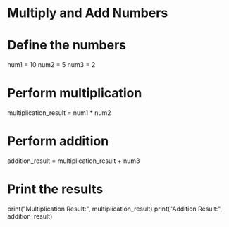 # Multiply and Add Numbers

# Define the numbers
num1 = 10
num2 = 5
num3 = 2

# Perform multiplication
multiplication_result = num1 * num2

# Perform addition
addition_result = multiplication_result + num3

# Print the results
print("Multiplication Result:", multiplication_result)
print("Addition Result:", addition_result)
